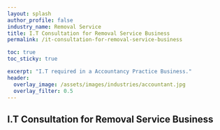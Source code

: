 ```yaml
---
layout: splash 
author_profile: false 
industry_name: Removal Service
title: I.T Consultation for Removal Service Business
permalink: /it-consultation-for-removal-service-business

toc: true
toc_sticky: true

excerpt: "I.T required in a Accountancy Practice Business."
header:
  overlay_image: /assets/images/industries/accountant.jpg
  overlay_filter: 0.5 
---
```


## I.T Consultation for Removal Service Business
